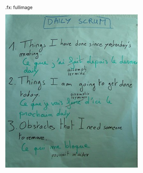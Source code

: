 .fx: fullimage

![ce que j'ai terminé hier, ce que je vais terminé aujourd'hui, ce qui me bloque](images/daily-small.jpg)  
